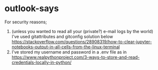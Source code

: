 # outlook-says

For security reasons; 
1.  (unless you wanted to read all your (private?) e-mail logs by the world) I've used gitattributes and gitconfig solution below
https://stackoverflow.com/questions/28908319/how-to-clear-jupyter-notebooks-output-in-all-cells-from-the-linux-terminal
2. I've stored my username and password in a .env file as in 
https://www.realpythonproject.com/3-ways-to-store-and-read-credentials-locally-in-python/

